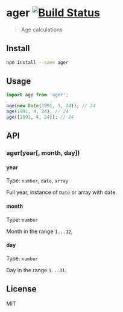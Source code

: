 # ager [![Build Status][travis-image]][travis-url]

> Age calculations

## Install

```sh
npm install --save ager
```

## Usage

```js
import age from 'ager';

age(new Date(1991, 3, 24)); // 24
age(1991, 4, 24); // 24
age([1991, 4, 24]); // 24
```

## API

### ager(year[, month, day])

#### year

Type: `number`, `date`, `array`

Full year, instance of `Date` or array with date.

#### month

Type: `number`

Month in the range `1...12`.

#### day

Type: `number`

Day in the range `1...31`.

## License

MIT

[travis-url]: https://travis-ci.org/andrepolischuk/ager
[travis-image]: https://travis-ci.org/andrepolischuk/ager.svg?branch=master
